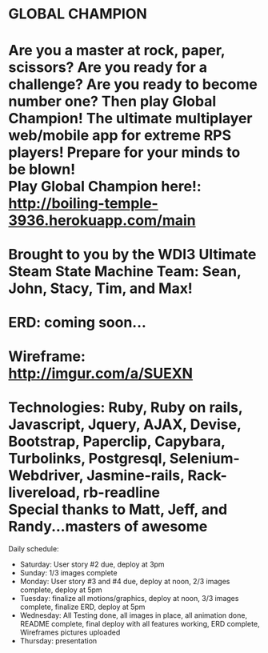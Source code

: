 GLOBAL CHAMPION
==================
Are you a master at rock, paper, scissors? Are you ready for a challenge? Are you ready to become number one? Then play Global Champion! The ultimate multiplayer web/mobile app for extreme RPS players! Prepare for your minds to be blown!
<br>
Play Global Champion here!: http://boiling-temple-3936.herokuapp.com/main
<br>
<br>
Brought to you by the WDI3 Ultimate Steam State Machine Team: Sean, John, Stacy, Tim, and Max!
<br>
<br>
ERD: coming soon...
<br>
<br>
Wireframe: http://imgur.com/a/SUEXN
<br>
<br>
Technologies:
Ruby,
Ruby on rails,
Javascript,
Jquery,
AJAX,
Devise,
Bootstrap,
Paperclip,
Capybara,
Turbolinks,
Postgresql, 
Selenium-Webdriver,
Jasmine-rails,
Rack-livereload,
rb-readline
<br>
Special thanks to Matt, Jeff, and Randy...masters of awesome
<br>
==================
Daily schedule:
* Saturday: User story #2 due, deploy at 3pm  
* Sunday: 1/3 images complete
* Monday: User story #3 and #4 due, deploy at noon, 2/3 images complete, deploy at 5pm
* Tuesday: finalize all motions/graphics, deploy at noon, 3/3 images complete, finalize ERD, deploy at 5pm
* Wednesday: All Testing done,  all images in place, all animation done, README complete, final deploy with all features working, ERD complete, Wireframes pictures uploaded
* Thursday: presentation 

